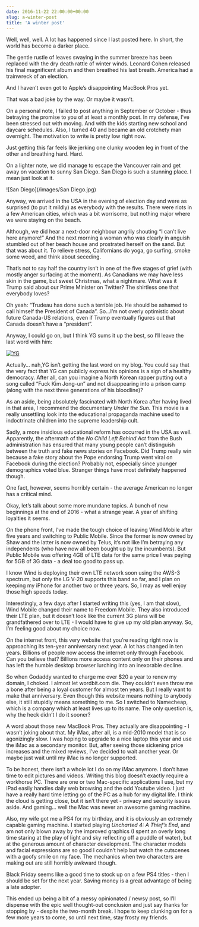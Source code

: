 ```yaml
---
date: 2016-11-22 22:00:00+00:00
slug: a-winter-post
title: 'A winter post'
---
```


Well, well, well. A lot has happened since I last posted here. In short, the world has become a darker place.


The gentle rustle of leaves swaying in the summer breeze has been replaced with the dry death rattle of winter winds. Leonard Cohen released his final magnificent album and then breathed his last breath. America had a trainwreck of an election.


And I haven’t even got to Apple’s disappointing MacBook Pros yet.


That was a bad joke by the way. Or maybe it wasn’t. 


On a personal note, I failed to post anything in September or October - thus betraying the promise to you of at least a monthly post. In my defense, I’ve been stressed out with moving. And with the kids starting new school and daycare schedules. Also, I turned 40 and became an old crotchety man overnight. The motivation to write is pretty low right now.


Just getting this far feels like jerking one clunky wooden leg in front of the other and breathing hard. Hard.

<!--more--> 

On a lighter note, we did manage to escape the Vancouver rain and get away on vacation to sunny San Diego. San Diego is such a stunning place. I mean just look at it.


![San Diego](/images/San Diego.jpg)


Anyway, we arrived in the USA in the evening of election day and were as surprised (to put it mildly) as everybody with the results. There were riots in a few American cities, which was a bit worrisome, but nothing major where we were staying on the beach. 


Although, we did hear a next-door neighbour angrily shouting “I can’t live here anymore!” And the next morning a woman who was clearly in anguish stumbled out of her beach house and prostrated herself on the sand. But that was about it. To relieve stress, Californians do yoga, go surfing, smoke some weed, and think about seceding.


That’s not to say half the country isn’t in one of the five stages of grief (with mostly anger surfacing at the moment). As Canadians we may have less skin in the game, but sweet Christmas, what a nightmare. What was it Trump said about our Prime Minister on Twitter? The shirtless one that everybody loves?


Oh yeah: “Trudeau has done such a terrible job. He should be ashamed to call himself the President of Canada”. So...I’m not overly optimistic about future Canada-US relations, even if Trump eventually figures out that Canada doesn’t have a “president”.


Anyway, I could go on, but I think YG sums it up the best, so I’ll leave the last word with him:

[![YG](http://img.youtube.com/vi/WkZ5e94QnWk/0.jpg)](https://www.youtube.com/watch?v=WkZ5e94QnWk)

Actually… nah,YG isn’t getting the last word on my blog. You could say that the very fact that YG can publicly express his opinions is a sign of a healthy democracy. After all, can you imagine a North Korean rapper putting out a song called “Fuck Kim Jong-un” and not disappearing into a prison camp (along with the next three generations of his bloodline)?


As an aside, being absolutely fascinated with North Korea after having lived in that area, I recommend the documentary *Under the Sun*. This movie is a really unsettling look into the educational propaganda machine used to indoctrinate children into the supreme leadership cult.


Sadly, a more insidious educational reform has occurred in the USA as well. Apparently, the aftermath of the *No Child Left Behind Act* from the Bush administration has ensured that many young people can’t distinguish between the truth and fake news stories on Facebook. Did Trump really win because a fake story about the Pope endorsing Trump went viral on Facebook during the election? Probably not, especially since younger demographics voted blue. Stranger things have most definitely happened though.


One fact, however, seems horribly certain - the average American no longer has a critical mind.


Okay, let’s talk about some more mundane topics. A bunch of new beginnings at the end of 2016 - what a strange year. A year of shifting loyalties it seems. 


On the phone front, I’ve made the tough choice of leaving Wind Mobile after five years and switching to Public Mobile. Since the former is now owned by Shaw and the latter is now owned by Telus, it’s not like I’m betraying any independents (who have now all been bought up by the incumbents). But Public Mobile was offering 4GB of LTE data for the same price I was paying for 5GB of 3G data - a deal too good to pass up. 


I know Wind is deploying their own LTE network soon using the AWS-3 spectrum, but only the LG V-20 supports this band so far, and I plan on keeping my iPhone for another two or three years. So, I may as well enjoy those high speeds today.


Interestingly, a few days after I started writing this (yes, I am that slow), Wind Mobile changed their name to Freedom Mobile. They also introduced their LTE plan, but it doesn’t look like the current 3G plans will be grandfathered over to LTE - I would have to give up my old plan anyway. So, I’m feeling good about my choice now. 


On the internet front, this very website that you’re reading right now is approaching its ten-year anniversary next year. A lot has changed in ten years. Billions of people now access the internet only through Facebook. Can you believe that? Billions more access content only on their phones and has left the humble desktop browser lurching into an inexorable decline.


So when Godaddy wanted to charge me over $20 a year to renew my domain, I choked. I almost let wordbit.com die. They couldn’t even throw me a bone after being a loyal customer for almost ten years. But I really want to make that anniversary. Even though this website means nothing to anybody else, it still stupidly means something to me. So I switched to Namecheap, which is a company which at least lives up to its name. The only question is, why the heck didn’t I do it sooner?


A word about those new MacBook Pros. They actually are disappointing - I wasn’t joking about that. My iMac, after all, is a mid-2010 model that is so agonizingly slow. I was hoping to upgrade to a nice laptop this year and use the iMac as a secondary monitor. But, after seeing those sickening price increases and the mixed reviews, I’ve decided to wait another year. Or maybe just wait until my iMac is no longer supported.


To be honest, there isn’t a whole lot I do on my iMac anymore. I don’t have time to edit pictures and videos. Writing this blog doesn’t exactly require a workhorse PC. There are one or two Mac-specific applications I use, but my iPad easily handles daily web browsing and the odd Youtube video. I just have a really hard time letting go of the PC as a hub for my digital life. I think the cloud is getting close, but it isn’t there yet - privacy and security issues aside. And gaming… well the Mac was never an awesome gaming machine.


Also, my wife got me a PS4 for my birthday, and it is obviously an extremely capable gaming machine. I started playing *Uncharted 4: A Thief’s End*, and am not only blown away by the improved graphics (I spent an overly long time staring at the play of light and sky reflecting off a puddle of water), but at the generous amount of character development. The character models and facial expressions are so good I couldn’t help but watch the cutscenes with a goofy smile on my face. The mechanics when two characters are making out are still horribly awkward though.


Black Friday seems like a good time to stock up on a few PS4 titles - then I should be set for the next year. Saving money is a great advantage of being a late adopter.


This ended up being a bit of a messy opinionated / newsy post, so I’ll dispense with the epic well thought-out conclusion and just say thanks for stopping by - despite the two-month break. I hope to keep clunking on for a few more years to come, so until next time, stay frosty my friends.
